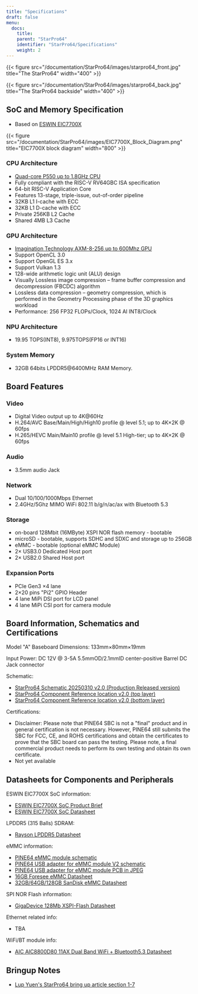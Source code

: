```yaml
---
title: "Specifications"
draft: false
menu:
  docs:
    title:
    parent: "StarPro64"
    identifier: "StarPro64/Specifications"
    weight: 2
---
```


{{< figure src="/documentation/StarPro64/images/starpro64_front.jpg" title="The StarPro64" width="400" >}}

{{< figure src="/documentation/StarPro64/images/starpro64_back.jpg" title="The StarPro64 backside" width="400" >}}

## SoC and Memory Specification

* Based on [ESWIN EIC7700X](https://www.eswincomputing.com/en/products/index/36/10.html)

{{< figure src="/documentation/StarPro64/images/EIC7700X_Block_Diagram.png" title="EIC7700X block diagram" width="800" >}}

### CPU Architecture

* [Quad-core P550 up to 1.8GHz CPU](https://www.sifive.com/cores/performance-p500)
* Fully compliant with the RISC-V RV64GBC ISA specification
* 64-bit RISC-V Application Core
* Features 13-stage, triple-issue, out-of-order pipeline
* 32KB L1 I-cache with ECC
* 32KB L1 D-cache with ECC
* Private 256KB L2 Cache
* Shared 4MB L3 Cache

### GPU Architecture

* [Imagination Technology AXM-8-256 up to 600Mhz GPU](https://www.imaginationtech.com/product/img-axm-8-256/)
* Support OpenCL 3.0
* Support OpenGL ES 3.x
* Support Vulkan 1.3
* 128-wide arithmetic logic unit (ALU) design
* Visually Lossless image compression – frame buffer compression and decompression (FBCDC) algorithm
* Lossless data compression – geometry compression, which is performed in the Geometry Processing phase of the 3D graphics workload
* Performance: 256 FP32 FLOPs/Clock, 1024 AI  INT8/Clock

### NPU Architecture

* 19.95 TOPS(INT8), 9.975TOPS(FP16 or INT16)

### System Memory

* 32GB 64bits LPDDR5@6400MHz RAM Memory.

## Board Features

### Video

* Digital Video output up to 4K@60Hz
* H.264/AVC Base/Main/High/High10 profile @ level 5.1; up to 4K&times;2K @ 60fps
* H.265/HEVC Main/Main10 profile @ level 5.1 High-tier; up to 4K&times;2K @ 60fps

### Audio

* 3.5mm audio Jack

### Network

* Dual 10/100/1000Mbps Ethernet 
* 2.4GHz/5Ghz MIMO WiFi 802.11 b/g/n/ac/ax with Bluetooth 5.3

### Storage

* on-board 128Mbit (16MByte) XSPI NOR flash memory - bootable
* microSD - bootable, supports SDHC and SDXC and storage up to 256GB
* eMMC - bootable (optional eMMC Module)
* 2&times; USB3.0 Dedicated Host port
* 2&times; USB2.0 Shared Host port

### Expansion Ports

* PCIe Gen3 &times;4 lane
* 2&times;20 pins "Pi2" GPIO Header
* 4 lane MiPi DSI port for LCD panel
* 4 lane MiPi CSI port for camera module

## Board Information, Schematics and Certifications

Model "A" Baseboard Dimensions: 133mm&times;80mm&times;19mm

Input Power: DC 12V @ 3-5A 5.5mmOD/2.1mmID center-positive Barrel DC Jack connector

Schematic:

* [StarPro64 Schematic 20250310 v2.0 (Production Released version)](https://files.pine64.org/doc/starpro64/StarPro64_schematic_v2.0-20250310.pdf)
* [StarPro64 Component Reference location v2.0 (top layer)](https://files.pine64.org/doc/starpro64/StarPro64_v2.0_Component_Placement_Top-20250310.pdf)
* [StarPro64 Component Reference location v2.0 (bottom layer)](https://files.pine64.org/doc/starpro64/StarPro64_v2.0_Component_Placement_Bottom-20250310.pdf)


Certifications:

* Disclaimer: Please note that PINE64 SBC is not a "final" product and in general certification is not necessary. However, PINE64 still submits the SBC for FCC, CE, and ROHS certifications and obtain the certificates to prove that the SBC board can pass the testing. Please note, a final commercial product needs to perform its own testing and obtain its own certificate.
* Not yet available

## Datasheets for Components and Peripherals 

ESWIN EIC7700X SoC information:
* [ESWIN EIC7700X SoC Product Brief](https://www.eswincomputing.com/en/bocupload/2024/06/19/17187920991529ene8q.pdf)
* [ESWIN EIC7700X SoC Datasheet](https://www.sifive.com/document-file/eic7700x-datasheet)

LPDDR5 (315 Balls) SDRAM:
* [Rayson LPDDR5 Datasheet](https://files.pine64.org/doc/datasheet/starpro64/RS4G32LO5D8FDB-31BT.V1.0.pdf)

eMMC information:
* [PINE64 eMMC module schematic](https://files.pine64.org/doc/rock64/PINE64_eMMC_Module_20170719.pdf)
* [PINE64 USB adapter for eMMC module V2 schematic](https://files.pine64.org/doc/rock64/usb%20emmc%20module%20adapter%20v2.pdf)
* [PINE64 USB adapter for eMMC module PCB in JPEG](https://files.pine64.org/doc/rock64/USB%20adapter%20for%20eMMC%20module%20PCB.tar)
* [16GB Foresee eMMC Datasheet](https://files.pine64.org/doc/datasheet/pine64/E-00517%20FORESEE_eMMC_NCEMAM8B-16G%20SPEC.pdf)
* [32GB/64GB/128GB SanDisk eMMC Datasheet](https://files.pine64.org/doc/datasheet/pine64/SDINADF4-16-128GB-H%20data%20sheet%20v1.13.pdf)

SPI NOR Flash information:
* [GigaDevice 128Mb XSPI-Flash Datasheet](https://files.pine64.org/doc/datasheet/star64/gd25lq128e_rev1.0_20210513.pdf)

Ethernet related info:
* TBA

WiFi/BT module info:
* [AIC AIC8800D80 11AX Dual Band WiFi + Bluetooth5.3 Datasheet](https://files.pine64.org/doc/datasheet/starpro64/AIC8800D80_DataSheet_v0.1.pdf)

## Bringup Notes

* [Lup Yuen's StarPro64 bring up article section 1-7](https://lupyuen.org/articles/starpro64.html)